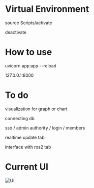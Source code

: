# Virtual Environment
source Scripts/activate

deactivate

# How to use
uvicorn app:app --reload

127.0.0.1:8000

# To do
visualization for graph or chart

connecting db

sso / admin authority / login / members

realtime update tab

interface with ros2 tab

# Current UI
![UI](https://github.com/changgwak/webui-fastapi/tree/master/imgs/ui.png)



